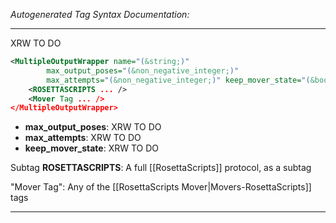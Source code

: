 _Autogenerated Tag Syntax Documentation:_

---
XRW TO DO

```xml
<MultipleOutputWrapper name="(&string;)"
        max_output_poses="(&non_negative_integer;)"
        max_attempts="(&non_negative_integer;)" keep_mover_state="(&bool;)" >
    <ROSETTASCRIPTS ... />
    <Mover Tag ... />
</MultipleOutputWrapper>
```

-   **max_output_poses**: XRW TO DO
-   **max_attempts**: XRW TO DO
-   **keep_mover_state**: XRW TO DO

Subtag **ROSETTASCRIPTS**: A full [[RosettaScripts]] protocol, as a subtag

"Mover Tag": Any of the [[RosettaScripts Mover|Movers-RosettaScripts]] tags

---
